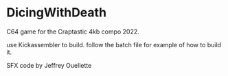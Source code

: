 # DicingWithDeath
C64 game for the Craptastic 4kb compo 2022.

use Kickassembler to build. 
follow the batch file for example of how to build it.

SFX code by Jeffrey Ouellette 

